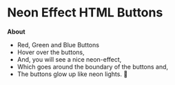 # Neon Effect HTML Buttons
**About**
- Red, Green and Blue Buttons
- Hover over the buttons,
- And, you will see a nice neon-effect,
- Which goes around the boundary of the buttons and,
- The buttons glow up like neon lights. :tada:
